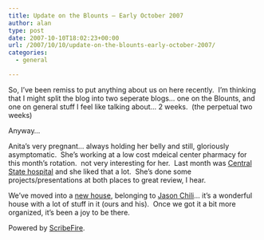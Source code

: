 ```yaml
---
title: Update on the Blounts – Early October 2007
author: alan
type: post
date: 2007-10-10T18:02:23+00:00
url: /2007/10/10/update-on-the-blounts-early-october-2007/
categories:
  - general

---
```

So, I&#8217;ve been remiss to put anything about us on here recently.&nbsp; I&#8217;m thinking that I might split the blog into two seperate blogs&#8230; one on the Blounts, and one on general stuff I feel like talking about&#8230; 2 weeks.&nbsp; (the perpetual two weeks)

Anyway&#8230;

Anita&#8217;s very pregnant&#8230; always holding her belly and still, gloriously asymptomatic.&nbsp; She&#8217;s working at a low cost mdeical center pharmacy for this month&#8217;s rotation.&nbsp; not very interesting for her.&nbsp; Last month was [Central State hospital][1] and she liked that a lot.&nbsp; She&#8217;s done some projects/presentations at both places to great review, I hear.&nbsp;

We&#8217;ve moved into a [new house][2], belonging to [Jason Chili][3]&#8230; it&#8217;s a wonderful house with a lot of stuff in it (ours and his).&nbsp; Once we got it a bit more organized, it&#8217;s been a joy to be there.

<p class="poweredbyperformancing">
  Powered by <a href="http://scribefire.com/">ScribeFire</a>.
</p>


 [1]: http://www.google.com/search?hl=en&q=%22central+state%22+louisville&btnG=Search
 [2]: http://maps.google.com/maps?q=605+W+Ormsby+Ave,+Louisville,+KY+40203,+USA&ie=UTF8&ll=38.233254,-85.764199&spn=0.000472,0.002511&t=k&z=19&iwloc=addr&om=1
 [3]: http://www.blogger.com/profile/16627901545555260370
